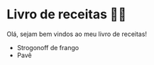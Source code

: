 # Livro de receitas :woman_cook:

Olá, sejam bem vindos ao meu livro de receitas!

- Strogonoff de frango
- Pavê
